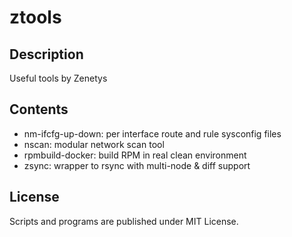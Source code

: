 # ztools

## Description

Useful tools by Zenetys

## Contents

* nm-ifcfg-up-down: per interface route and rule sysconfig files
* nscan: modular network scan tool
* rpmbuild-docker: build RPM in real clean environment
* zsync: wrapper to rsync with multi-node & diff support

## License

Scripts and programs are published under MIT License.
